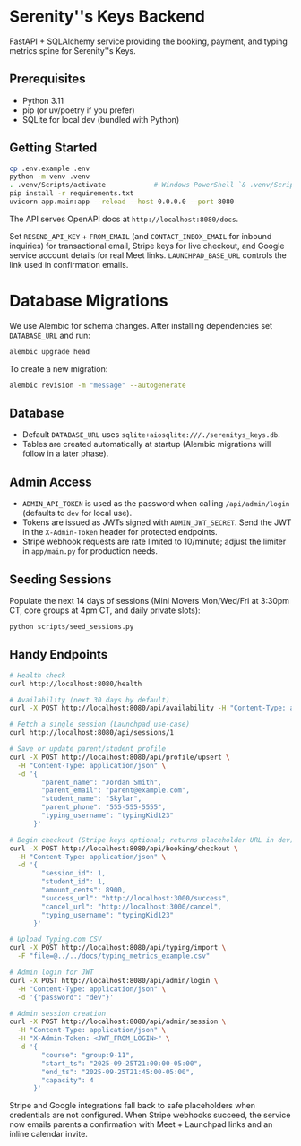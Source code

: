 # Serenity''s Keys Backend

FastAPI + SQLAlchemy service providing the booking, payment, and typing metrics spine for Serenity''s Keys.

## Prerequisites

- Python 3.11
- pip (or uv/poetry if you prefer)
- SQLite for local dev (bundled with Python)

## Getting Started

```bash
cp .env.example .env
python -m venv .venv
. .venv/Scripts/activate            # Windows PowerShell `& .venv/Scripts/Activate.ps1`
pip install -r requirements.txt
uvicorn app.main:app --reload --host 0.0.0.0 --port 8080
```

The API serves OpenAPI docs at `http://localhost:8080/docs`.

Set `RESEND_API_KEY` + `FROM_EMAIL` (and `CONTACT_INBOX_EMAIL` for inbound inquiries) for transactional email, Stripe keys for live checkout, and Google service account details for real Meet links. `LAUNCHPAD_BASE_URL` controls the link used in confirmation emails.

# Database Migrations

We use Alembic for schema changes. After installing dependencies set `DATABASE_URL` and run:

```bash
alembic upgrade head
```

To create a new migration:

```bash
alembic revision -m "message" --autogenerate
```
## Database

- Default `DATABASE_URL` uses `sqlite+aiosqlite:///./serenitys_keys.db`.
- Tables are created automatically at startup (Alembic migrations will follow in a later phase).

## Admin Access

- `ADMIN_API_TOKEN` is used as the password when calling `/api/admin/login` (defaults to `dev` for local use).
- Tokens are issued as JWTs signed with `ADMIN_JWT_SECRET`. Send the JWT in the `X-Admin-Token` header for protected endpoints.
- Stripe webhook requests are rate limited to 10/minute; adjust the limiter in `app/main.py` for production needs.

## Seeding Sessions

Populate the next 14 days of sessions (Mini Movers Mon/Wed/Fri at 3:30pm CT, core groups at 4pm CT, and daily private slots):

```bash
python scripts/seed_sessions.py
```

## Handy Endpoints

```bash
# Health check
curl http://localhost:8080/health

# Availability (next 30 days by default)
curl -X POST http://localhost:8080/api/availability -H "Content-Type: application/json" -d "{}"

# Fetch a single session (Launchpad use-case)
curl http://localhost:8080/api/sessions/1

# Save or update parent/student profile
curl -X POST http://localhost:8080/api/profile/upsert \
  -H "Content-Type: application/json" \
  -d '{
        "parent_name": "Jordan Smith",
        "parent_email": "parent@example.com",
        "student_name": "Skylar",
        "parent_phone": "555-555-5555",
        "typing_username": "typingKid123"
      }'

# Begin checkout (Stripe keys optional; returns placeholder URL in dev)
curl -X POST http://localhost:8080/api/booking/checkout \
  -H "Content-Type: application/json" \
  -d '{
        "session_id": 1,
        "student_id": 1,
        "amount_cents": 8900,
        "success_url": "http://localhost:3000/success",
        "cancel_url": "http://localhost:3000/cancel",
        "typing_username": "typingKid123"
      }'

# Upload Typing.com CSV
curl -X POST http://localhost:8080/api/typing/import \
  -F "file=@../../docs/typing_metrics_example.csv"

# Admin login for JWT
curl -X POST http://localhost:8080/api/admin/login \
  -H "Content-Type: application/json" \
  -d '{"password": "dev"}'

# Admin session creation
curl -X POST http://localhost:8080/api/admin/session \
  -H "Content-Type: application/json" \
  -H "X-Admin-Token: <JWT_FROM_LOGIN>" \
  -d '{
        "course": "group:9-11",
        "start_ts": "2025-09-25T21:00:00-05:00",
        "end_ts": "2025-09-25T21:45:00-05:00",
        "capacity": 4
      }'
```

Stripe and Google integrations fall back to safe placeholders when credentials are not configured. When Stripe webhooks succeed, the service now emails parents a confirmation with Meet + Launchpad links and an inline calendar invite.


